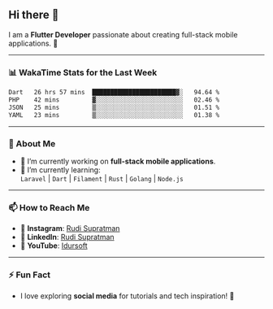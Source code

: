 ## Hi there 👋

I am a **Flutter Developer** passionate about creating full-stack mobile applications. 🚀

---

### 📊 WakaTime Stats for the Last Week
<!--START_SECTION:waka-->

```txt
Dart   26 hrs 57 mins  ███████████████████████▓░   94.64 %
PHP    42 mins         ▓░░░░░░░░░░░░░░░░░░░░░░░░   02.46 %
JSON   25 mins         ▒░░░░░░░░░░░░░░░░░░░░░░░░   01.51 %
YAML   23 mins         ▒░░░░░░░░░░░░░░░░░░░░░░░░   01.38 %
```

<!--END_SECTION:waka-->

---

### 🌱 About Me
- 🔭 I’m currently working on **full-stack mobile applications**.
- 🌱 I’m currently learning:  
  `Laravel` | `Dart` | `Filament` | `Rust` | `Golang` | `Node.js`

---

### 📫 How to Reach Me
- 💬 **Instagram**: [Rudi Supratman](https://www.instagram.com/rudisupratman97)  
- 💼 **LinkedIn**: [Rudi Supratman](https://www.linkedin.com/in/rudi-supratman-324233281)  
- 🎥 **YouTube**: [Idursoft](https://www.youtube.com/@adde5863)

---

### ⚡ Fun Fact
- I love exploring **social media** for tutorials and tech inspiration! 🎥
